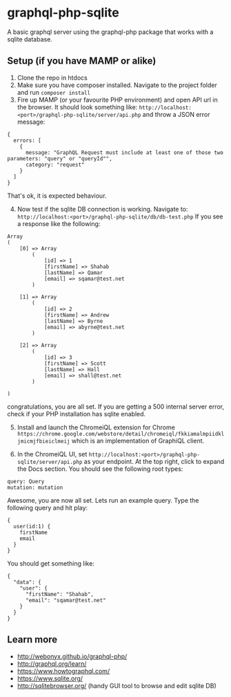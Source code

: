 # graphql-php-sqlite
A basic graphql server using the graphql-php package that works with a sqlite database. 

## Setup (if you have MAMP or alike)
1. Clone the repo in htdocs
2. Make sure you have composer installed. Navigate to the project folder and run ```composer install```
3. Fire up MAMP (or your favourite PHP environment) and open API url in the browser. It should look something like: 
```http://localhost:<port>/graphql-php-sqlite/server/api.php``` and throw a JSON error message: 
```
{
  errors: [
    {
      message: "GraphQL Request must include at least one of those two parameters: "query" or "queryId"",
      category: "request"
    }
  ]
} 
```
That's ok, it is expected behaviour. 

4. Now test if the sqlite DB connection is working. Navigate to: ```http://localhost:<port>/graphql-php-sqlite/db/db-test.php```
If you see a response like the following:
```
Array
(
    [0] => Array
        (
            [id] => 1
            [firstName] => Shahab
            [lastName] => Qamar
            [email] => sqamar@test.net
        )

    [1] => Array
        (
            [id] => 2
            [firstName] => Andrew
            [lastName] => Byrne
            [email] => abyrne@test.net
        )

    [2] => Array
        (
            [id] => 3
            [firstName] => Scott
            [lastName] => Hall
            [email] => shall@test.net
        )

)
```
congratulations, you are all set. If you are getting a 500 internal server error, check if your PHP installation has sqlite enabled.

5. Install and launch the ChromeiQL extension for Chrome `https://chrome.google.com/webstore/detail/chromeiql/fkkiamalmpiidkljmicmjfbieiclmeij` which is an implementation of GraphiQL client. 

6. In the ChromeiQL UI, set `http://localhost:<port>/graphql-php-sqlite/server/api.php` as your endpoint. At the top right, click to expand the Docs section. You should see the following root types: 
```
query: Query
mutation: mutation
```
Awesome, you are now all set. Lets run an example query. Type the following query and hit play:
```
{
  user(id:1) {
    firstName
    email
  }
}
```
You should get something like:
```
{
  "data": {
    "user": {
      "firstName": "Shahab",
      "email": "sqamar@test.net"
    }
  }
}
```

## Learn more
* http://webonyx.github.io/graphql-php/
* http://graphql.org/learn/
* https://www.howtographql.com/
* https://www.sqlite.org/
* http://sqlitebrowser.org/ (handy GUI tool to browse and edit sqlite DB)